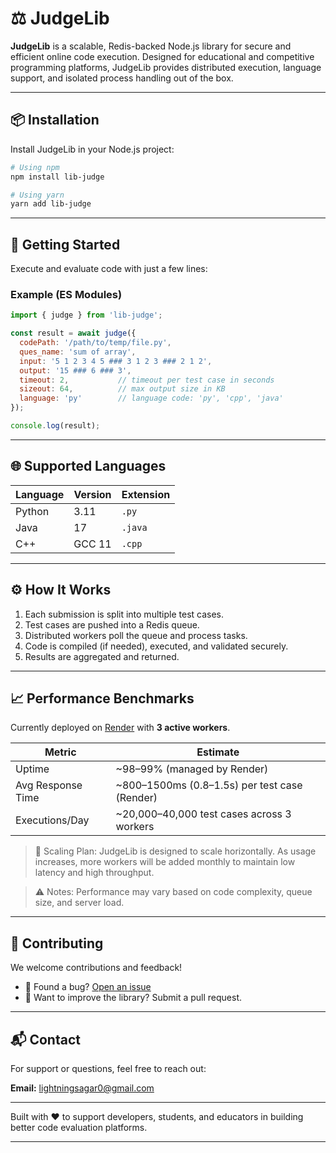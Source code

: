 
# ⚖️ JudgeLib

**JudgeLib** is a scalable, Redis-backed Node.js library for secure and efficient online code execution. Designed for educational and competitive programming platforms, JudgeLib provides distributed execution, language support, and isolated process handling out of the box.

---

## 📦 Installation

Install JudgeLib in your Node.js project:

```bash
# Using npm
npm install lib-judge

# Using yarn
yarn add lib-judge
```

---

## 🚀 Getting Started

Execute and evaluate code with just a few lines:

### Example (ES Modules)

```js
import { judge } from 'lib-judge';

const result = await judge({
  codePath: '/path/to/temp/file.py',
  ques_name: 'sum of array',
  input: '5 1 2 3 4 5 ### 3 1 2 3 ### 2 1 2',
  output: '15 ### 6 ### 3',
  timeout: 2,           // timeout per test case in seconds
  sizeout: 64,          // max output size in KB
  language: 'py'        // language code: 'py', 'cpp', 'java'
});

console.log(result);
```

---

## 🌐 Supported Languages

| Language | Version | Extension |
| -------- | ------- | --------- |
| Python   | 3.11    | `.py`     |
| Java     | 17      | `.java`   |
| C++      | GCC 11  | `.cpp`    |

---

## ⚙️ How It Works

1. Each submission is split into multiple test cases.
2. Test cases are pushed into a Redis queue.
3. Distributed workers poll the queue and process tasks.
4. Code is compiled (if needed), executed, and validated securely.
5. Results are aggregated and returned.

---

## 📈 Performance Benchmarks

Currently deployed on [Render](https://render.com) with **3 active workers**.

| Metric            | Estimate                                    |
| ----------------- | ------------------------------------------- |
| Uptime            | \~98–99% (managed by Render)                |
| Avg Response Time | ~800–1500ms (0.8–1.5s) per test case (Render)   |
| Executions/Day    | \~20,000–40,000 test cases across 3 workers |

> 🧠 Scaling Plan:
> JudgeLib is designed to scale horizontally. As usage increases, more workers will be added monthly to maintain low latency and high throughput.

> ⚠️ Notes:
> Performance may vary based on code complexity, queue size, and server load.

---

## 🙌 Contributing

We welcome contributions and feedback!

* 🐞 Found a bug? [Open an issue](https://github.com/lightning-sagar/Lib-judge/issues)
* 🚀 Want to improve the library? Submit a pull request.

---

## 📬 Contact

For support or questions, feel free to reach out:

**Email:** [lightningsagar0@gmail.com](mailto:lightningsagar0@gmail.com)

---

Built with ❤️ to support developers, students, and educators in building better code evaluation platforms.

---

